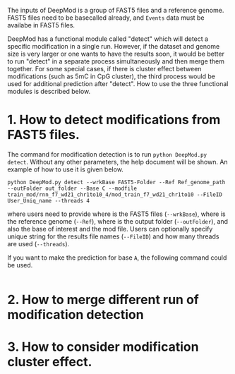 The inputs of DeepMod is a group of FAST5 files and a reference genome. FAST5 files need to be basecalled already, and `Events` data must be availabe in FAST5 files. 

DeepMod has a functional module called "detect" which will detect a specific modification in a single run. However, if the dataset and genome size is very larger or one wants to have the results soon, it would be better to run "detect" in a separate process simultaneously and then merge them together. For some special cases, if there is cluster effect between modifications (such as 5mC in CpG cluster), the third process would be used for additional prediction after "detect". How to use the three functional modules is described below.

# 1. How to detect modifications from FAST5 files.
The command for modification detection is to run `python DeepMod.py detect`. Without any other parameters, the help document will be shown. An example of how to use it is given below.

```
python DeepMod.py detect --wrkBase FAST5-Folder --Ref Ref_genome_path --outFolder out_folder --Base C --modfile train_mod/rnn_f7_wd21_chr1to10_4/mod_train_f7_wd21_chr1to10 --FileID User_Uniq_name --threads 4
```
where users need to provide where is the FAST5 files (`--wrkBase`), where is the reference genome (`--Ref`), where is the output folder (`--outFolder`), and also the base of interest and the mod file. Users can optionally specify unique string for the results file names (`--FileID`) and how many threads are used (`--threads`).

If you want to make the prediction for base `A`, the following command could be used.
```python DeepMod.py detect --wrkBase FAST5-Folder --Ref Ref_genome_path --outFolder out_folder --Base A --modfile train_mod/rnn_conmodA_P100wd21_f7ne1u0_4/mod_train_conmodA_P100wd21_f3ne1u0 --FileID User_Uniq_name --threads 4
```


# 2. How to merge different run of modification detection


# 3. How to consider modification cluster effect.



